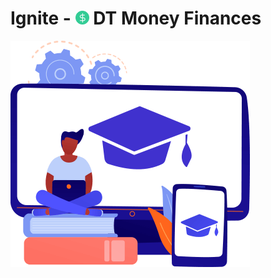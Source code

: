 # Ignite - <img src="public/favicon.png" width="22px"> DT Money Finances

<img src=".github/computer.png">